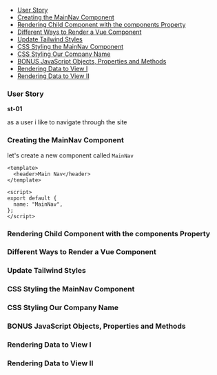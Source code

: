 - [User Story](#user-story)
- [Creating the MainNav Component](#creating-the-mainnav-component)
- [Rendering Child Component with the components Property](#rendering-child-component-with-the-components-property)
- [Different Ways to Render a Vue Component](#different-ways-to-render-a-vue-component)
- [Update Tailwind Styles](#update-tailwind-styles)
- [CSS Styling the MainNav Component](#css-styling-the-mainnav-component)
- [CSS Styling Our Company Name](#css-styling-our-company-name)
- [BONUS JavaScript Objects, Properties and Methods](#bonus-javascript-objects-properties-and-methods)
- [Rendering Data to View I](#rendering-data-to-view-i)
- [Rendering Data to View II](#rendering-data-to-view-ii)
### User Story
**st-01**

as a user i like to navigate through the site
### Creating the MainNav Component
let's create a new component called `MainNav`
```vue
<template>
  <header>Main Nav</header>
</template>

<script>
export default {
  name: "MainNav",
};
</script>
```


### Rendering Child Component with the components Property
### Different Ways to Render a Vue Component
### Update Tailwind Styles
### CSS Styling the MainNav Component
### CSS Styling Our Company Name
### BONUS JavaScript Objects, Properties and Methods
### Rendering Data to View I
### Rendering Data to View II
